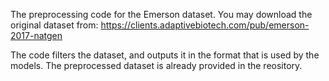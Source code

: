 The preprocessing code for the Emerson dataset. You may download the original dataset from: https://clients.adaptivebiotech.com/pub/emerson-2017-natgen

The code filters the dataset, and outputs it in the format that is used by the models. The preprocessed dataset is already provided in the reository.
